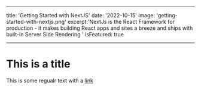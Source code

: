 
---

title: 'Getting Started with NextJS'
date: '2022-10-15'
image: 'getting-started-with-nextjs.png'
excerpt:'NextJs is the React Framework for production - it makes building React apps and sites a breeze and ships with built-in Server Side Rendering '
isFeatured: true


---
# This is a title

This is some regualr text with a [link](https://google.com)